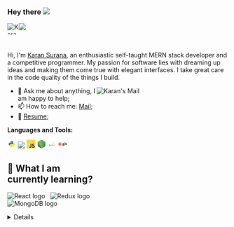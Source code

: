 ### Hey there <img src="https://media.giphy.com/media/hvRJCLFzcasrR4ia7z/giphy.gif" width="25px">
<a href="https://www.linkedin.com/in/karan-surana-1025b0153/">
  <img align="left" alt="" width="22px" src="https://raw.githubusercontent.com/peterthehan/peterthehan/master/assets/linkedin.svg"/>
</a>
<a href="mailto:karansurana23@gmail.com">
  <img align="left" alt="Karan's Mail" width="26px" height="26px" src="https://img.icons8.com/fluent/100/000000/gmail.png" />
</a>

![](https://visitor-badge.glitch.me/badge?page_id=KaranSurana.KaranSurana)

<br />

Hi, I'm [Karan Surana](mailto:karansurana23@gmail.com), an enthusiastic self-taught MERN stack developer and a competitive programmer. My passion for software lies with dreaming up ideas and making them come true with elegant interfaces. I take great care in the code quality of the things I build.

<img align="right" alt="Karan's Mail" width="300px" height="300px" src="https://user-images.githubusercontent.com/70429983/117530358-60769100-affa-11eb-98c6-6e4089ca6c5b.gif"/>

- 💬 Ask me about anything, I am happy to help;
- 📫 How to reach me: [Mail](mailto:karansurana23@gmail.com);
- 📝 [Resume](https://drive.google.com/file/d/1C0OVU81DMqNzknbC3fFgnHzRxUR0Hl9H/view?usp=sharing);




**Languages and Tools:**  

<code><img height="20" src="https://raw.githubusercontent.com/github/explore/80688e429a7d4ef2fca1e82350fe8e3517d3494d/topics/python/python.png"></code>
<code><img height="20" src="https://banner2.cleanpng.com/20181122/krs/kisspng-java-programming-language-selenium-computer-softwa-july-2-16-halab-4-dev-5bf78387a7bb41.028192901542947719687.jpg"></code>
<code><img height="20" src="https://raw.githubusercontent.com/github/explore/80688e429a7d4ef2fca1e82350fe8e3517d3494d/topics/javascript/javascript.png"></code>
<code><img height="20" src="https://raw.githubusercontent.com/github/explore/80688e429a7d4ef2fca1e82350fe8e3517d3494d/topics/nodejs/nodejs.png"></code>
<code><img height="20" src="https://raw.githubusercontent.com/github/explore/80688e429a7d4ef2fca1e82350fe8e3517d3494d/topics/mysql/mysql.png"></code>
<code><img height="20" src="https://raw.githubusercontent.com/github/explore/80688e429a7d4ef2fca1e82350fe8e3517d3494d/topics/git/git.png"></code>
<br>
## 📖  What I am currently learning?

<p align="left">
<img src="https://img.shields.io/badge/React-282C34?logo=react&logoColor=61DAFB" alt="React logo" title="React.js / React Native" height="25" />
&nbsp;
<img src="https://img.shields.io/badge/Redux-282C34?logo=redux&logoColor=764ABC" alt="Redux logo" title="Redux" height="25" />
<img src="https://img.shields.io/badge/MongoDB-282C34?logo=mongodb&logoColor=47A248" alt="MongoDB logo" title="MongoDB" height="25"/>
</p>


<details>

## 📈 My GitHub Stats!

<a href="https://github.com/KaranSurana/KaranSurana/"> <img src="https://github-readme-stats.vercel.app/api?username=KaranSurana&show_icons=true&theme=algolia" height="175" alt="KaranSurana" /> </a>
<a href="https://github.com/KaranSurana/KaranSurana/"> <img src="https://github-readme-stats.vercel.app/api/top-langs/?username=KaranSurana&count_private=true&layout=compact&theme=algolia" height="175" alt="KaranSurana"/> </a>
<br>


## 👨‍💻 Technical Heap

<span><img src="https://img.shields.io/badge/HTML5-E34F26?style=for-the-badge&logo=html5&logoColor=white" height=32px></span>
<img src="https://img.shields.io/badge/CSS3-1572B6?style=for-the-badge&logo=css3&logoColor=white" height=32px>
<img src="https://img.shields.io/badge/JavaScript-F7DF1E?style=for-the-badge&logo=javascript&logoColor=black" height=32px>
<img src="https://img.shields.io/badge/Java-ED8B00?style=for-the-badge&logo=java&logoColor=white" height=32px>
<img src="https://img.shields.io/badge/Swift-FA7343?style=for-the-badge&logo=swift&logoColor=white" height=32px>
<span><img src="https://img.shields.io/badge/MySQL-00000F?style=for-the-badge&logo=mysql&logoColor=white" height=32px></span><br>
<img src="https://img.shields.io/badge/MongoDB-white?style=for-the-badge&logo=mongodb&logoColor=4EA94B" height=32px>
<img src="https://img.shields.io/badge/Node.js-339933?style=for-the-badge&logo=nodedotjs&logoColor=white" height=32px>
<img src="https://img.shields.io/badge/Express.js-000000?style=for-the-badge&logo=express&logoColor=white" height=32px>
<img src="https://img.shields.io/badge/Sass-CC6699?style=for-the-badge&logo=sass&logoColor=white" height=32px>
<img src="https://img.shields.io/badge/jQuery-0769AD?style=for-the-badge&logo=jquery&logoColor=white" height=32px>

## 🔥 Streak Stats!

<img src="https://github-readme-streak-stats.herokuapp.com/?user=KaranSurana&theme=algolia" alt="KaranSurana"/>
